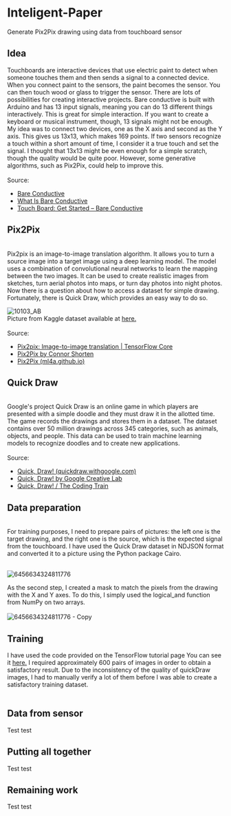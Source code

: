 # Inteligent-Paper
Generate Pix2Pix drawing using data from touchboard sensor
<h2> Idea </h2>
Touchboards are interactive devices that use electric paint to detect when someone touches them and then sends a signal to a connected device. When you connect paint to the sensors, the paint becomes the sensor. You can then touch wood or glass to trigger the sensor. There are lots of possibilities for creating interactive projects. Bare conductive is built with Arduino and has 13 input signals, meaning you can do 13 different things interactively. This is great for simple interaction. If you want to create a keyboard or musical instrument, though, 13 signals might not be enough. My idea was to connect two devices, one as the X axis and second as the Y axis. This gives us 13x13, which makes 169 points. If two sensors recognize a touch within a short amount of time, I consider it a true touch and set the signal. I thought that 13x13 might be even enough for a simple scratch, though the quality would be quite poor. However, some generative algorithms, such as Pix2Pix, could help to improve this.<br>
<br>
Source:<br>
<ul>
  <li> <a href="https://www.bareconductive.com/"> Bare Conductive</a></li>
  <li>  <a href="https://www.bareconductive.com/pages/what-is-bare-conductive">What Is Bare Conductive</a></li>
  <li>  <a href="https://www.bareconductive.com/pages/touch-board-get-started">Touch Board: Get Started – Bare Conductive</a></li>
</ul>  
<h2> Pix2Pix </h2>
<br>
Pix2pix is an image-to-image translation algorithm. It allows you to turn a source image into a target image using a deep learning model. The model uses a combination of convolutional neural networks to learn the mapping between the two images. It can be used to create realistic images from sketches, turn aerial photos into maps, or turn day photos into night photos. Now there is a question about how to access a dataset for simple drawing. Fortunately, there is Quick Draw, which provides an easy way to do so.<br>

![10103_AB](https://user-images.githubusercontent.com/40691316/215875303-5ba19288-9ca5-444a-b393-819a0291b6aa.jpg)
<br>
Picture from Kaggle dataset available at <a href="https://www.kaggle.com/datasets/vikramtiwari/pix2pix-dataset">here.</a> <br>
<br>
Source:
<ul>
  <li> <a href="https://www.tensorflow.org/tutorials/generative/pix2pix">Pix2pix: Image-to-image translation | TensorFlow Core</a></li>
  <li>  <a href="https://towardsdatascience.com/pix2pix-869c17900998">Pix2Pix by Connor Shorten </a></li>
  <li>  <a href="https://ml4a.github.io/guides/Pix2Pix/">Pix2Pix (ml4a.github.io)</a></li>
</ul>  
<h2> Quick Draw </h2>
<br>
Google's project Quick Draw is an online game in which players are presented with a simple doodle and they must draw it in the allotted time. The game records the drawings and stores them in a dataset. The dataset contains over 50 million drawings across 345 categories, such as animals, objects, and people. This data can be used to train machine learning models to recognize doodles and to create new applications.<br>
<br>
Source:<br>
<ul>
  <li> <a href="https://quickdraw.withgoogle.com/">Quick, Draw! (quickdraw.withgoogle.com)</a></li>
  <li>  <a href="https://experiments.withgoogle.com/quick-draw">Quick, Draw! by Google Creative Lab</a></li>
  <li>  <a href="https://thecodingtrain.com/challenges/122-quick-draw">Quick, Draw! / The Coding Train</a></li>
</ul>  
<h2> Data preparation </h2>
<br>
For training purposes, I need to prepare pairs of pictures: the left one is the target drawing, and the right one is the source, which is the expected signal from the touchboard. I have used the Quick Draw dataset in NDJSON format and converted it to a picture using the Python package Cairo.<br>
<br>

![6456634324811776](https://user-images.githubusercontent.com/40691316/215863505-edfd764a-0e36-47d9-9091-1deb0f0471b8.jpg)

As the second step, I created a mask to match the pixels from the drawing with the X and Y axes. To do this, I simply used the logical_and function from NumPy on two arrays.<br>
<br>
![6456634324811776 - Copy](https://user-images.githubusercontent.com/40691316/215863552-c89f43ba-f5dd-45a8-b6d7-2d42690065f1.jpg)
<h2> Training </h2>
I have used the code provided on the TensorFlow tutorial page You can see it <a href="https://www.tensorflow.org/tutorials/generative/pix2pix">here.</a> I required approximately 600 pairs of images in order to obtain a satisfactory result. Due to the inconsistency of the quality of quickDraw images, I had to manually verify a lot of them before I was able to create a satisfactory training dataset.<br>
<br>
<h2> Data from sensor </h2>
Test test
<h2> Putting all together </h2>
Test test
<h2> Remaining work </h2>
Test test
